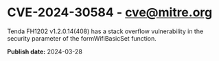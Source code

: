 # CVE-2024-30584 - cve@mitre.org

Tenda FH1202 v1.2.0.14(408) has a stack overflow vulnerability in the security parameter of the formWifiBasicSet function.

**Publish date:** 2024-03-28
